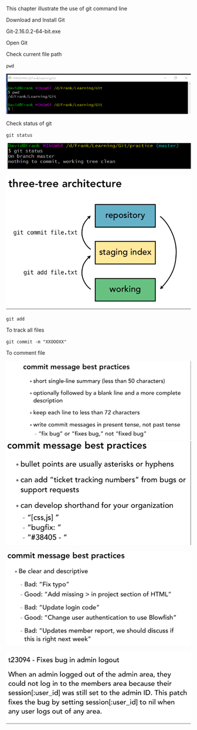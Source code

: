 This chapter illustrate the use of git command line

Download and Install Git

Git-2.16.0.2-64-bit.exe

Open Git

Check current file path

`pwd`

![](/assets/import6.png)

Check status of git

`git status`

![](/assets/import7.png)

![](/assets/import3.png)

`git add`

To track all files

`git commit -m "XXOOOXX"`

To comment file

![](/assets/import.png)![](/assets/import2.png)

![](/assets/import4.png)

![](/assets/import5.png)

